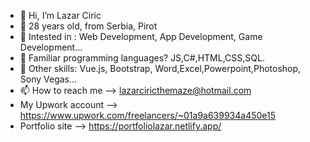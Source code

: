 - 👋 Hi, I’m Lazar Ciric
- 👀 28 years old, from Serbia, Pirot
- 🌱 Intested in : Web Development, App Development, Game Development...
- 💞️ Familiar programming languages? JS,C#,HTML,CSS,SQL.
- 👤 Other skills: Vue.js, Bootstrap, Word,Excel,Powerpoint,Photoshop, Sony Vegas...
- 📫 How to reach me --> lazarciricthemaze@hotmail.com
- My Upwork account --> https://www.upwork.com/freelancers/~01a9a639934a450e15
- Portfolio site -->
https://portfoliolazar.netlify.app/

<!---
lazarclimber/lazarclimber is a ✨ special ✨ repository because its `README.md` (this file) appears on your GitHub profile.
You can click the Preview link to take a look at your changes.
--->
